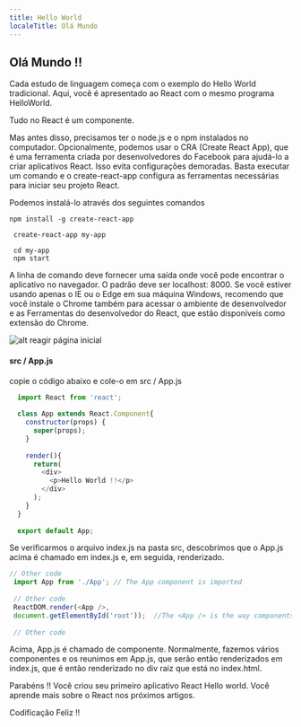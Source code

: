 ```yaml
---
title: Hello World
localeTitle: Olá Mundo
---
```

## Olá Mundo !!

Cada estudo de linguagem começa com o exemplo do Hello World tradicional. Aqui, você é apresentado ao React com o mesmo programa HelloWorld.

Tudo no React é um componente.

Mas antes disso, precisamos ter o node.js e o npm instalados no computador. Opcionalmente, podemos usar o CRA (Create React App), que é uma ferramenta criada por desenvolvedores do Facebook para ajudá-lo a criar aplicativos React. Isso evita configurações demoradas. Basta executar um comando e o create-react-app configura as ferramentas necessárias para iniciar seu projeto React.

Podemos instalá-lo através dos seguintes comandos
```
npm install -g create-react-app 
 
 create-react-app my-app 
 
 cd my-app 
 npm start 
```

A linha de comando deve fornecer uma saída onde você pode encontrar o aplicativo no navegador. O padrão deve ser localhost: 8000. Se você estiver usando apenas o IE ou o Edge em sua máquina Windows, recomendo que você instale o Chrome também para acessar o ambiente de desenvolvedor e as Ferramentas do desenvolvedor do React, que estão disponíveis como extensão do Chrome.

![alt reagir página inicial](https://cdn-images-1.medium.com/max/800/1*Qcry5pCXIy2KeNRsq3w7Bg.png)

#### src / App.js

copie o código abaixo e cole-o em src / App.js

```javascript
  import React from 'react'; 
 
  class App extends React.Component{ 
    constructor(props) { 
      super(props); 
    } 
 
    render(){ 
      return( 
        <div> 
          <p>Hello World !!</p> 
        </div> 
      ); 
    } 
  } 
 
  export default App; 
```

Se verificarmos o arquivo index.js na pasta src, descobrimos que o App.js acima é chamado em index.js e, em seguida, renderizado.

```javascript
// Other code 
 import App from './App'; // The App component is imported 
 
 // Other code 
 ReactDOM.render(<App />, 
 document.getElementById('root'));  //The <App /> is the way components are called in react after importing them 
 
 // Other code 
```

Acima, App.js é chamado de componente. Normalmente, fazemos vários componentes e os reunimos em App.js, que serão então renderizados em index.js, que é então renderizado no div raiz que está no index.html.

Parabéns !! Você criou seu primeiro aplicativo React Hello world. Você aprende mais sobre o React nos próximos artigos.

Codificação Feliz !!
